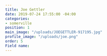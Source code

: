 ```yaml
---
title: Joe Gettler
date: 2019-07-24 17:55:00 -04:00
categories:
- somerville
position: 1
main_image: "/uploads/JOEGETTLER-917195.jpg"
profile_image: "/uploads/joe.png"
order: 5
Field name: 
---
```


